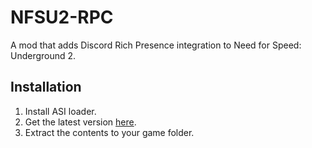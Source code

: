# NFSU2-RPC

A mod that adds Discord Rich Presence integration to Need for Speed: Underground 2.  

## Installation

1. Install ASI loader.
2. Get the latest version [here](https://github.com/wictornogueira/nfsu2-rpc/releases/latest/download/discord-rpc.zip).
3. Extract the contents to your game folder.
